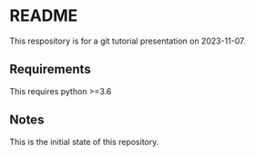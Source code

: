 # README

This respository is for a git tutorial presentation on 2023-11-07. 

## Requirements

This requires python >=3.6

## Notes

This is the initial state of this repository.